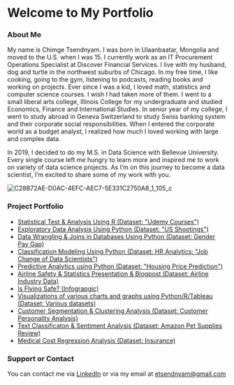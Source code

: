 # **Welcome to My Portfolio**




### **About Me**

My name is Chimge Tsendnyam. I was born in Ulaanbaatar, Mongolia and moved to the U.S. when I was 15. I currently work as an IT Procurement Operations Specialist at Discover Financial Services. I live with my husband, dog and turtle in the northwest suburbs of Chicago. In my free time, I like cooking, going to the gym, listening to podcasts, reading books and working on projects. 
Ever since I was a kid, I loved math, statistics and computer science courses. I wish I had taken more of them. I went to a small liberal arts college, Illinois College for my undergraduate and studied Economics, Finance and International Studies. In senior year of my college, I went to study abroad in Geneva Switzerland to study Swiss banking system and their corporate social responsibilities. When I entered the corporate world as a budget analyst, I realized how much I loved working with large and complex data. 

In 2019, I decided to do my M.S. in Data Science with Bellevue University. Every single course left me hungry to learn more and inspired me to work on variety of data science projects. As I’m on this journey to become a data scientist, I’m excited to share some of my work with you. 

![C28B72AE-D0AC-4EFC-AEC7-5E331C2750A8_1_105_c](https://user-images.githubusercontent.com/58236015/153732061-3c6b640f-e921-49c9-ac93-3531909c4dbd.jpeg)

### **Project Portfolio**

- [Statistical Test & Analysis Using R (Dataset: "Udemy Courses")](https://github.com/chimge0513/Statistical_Tests_Using_R)
- [Exploratory Data Analysis Using Python (Dataset: "US Shootings")](https://github.com/chimge0513/Exploratory_Data_Analysis_Using_Python)
- [Data Wrangling & Joins in Databases Using Python (Dataset: Gender Pay Gap)](https://github.com/chimge0513/Data_Preparation_Using_Python-)
- [Classification Modeling Using Python (Dataset: HR Analytics: "Job Change of Data Scientists")](https://github.com/chimge0513/Classification_Modeling_Using_Python)
- [Predictive Analytics using Python (Dataset: "Housing Price Prediction")](https://github.com/chimge0513/Predictive_Analytics_Using_Python)
- [Airline Safety & Statistics Presentation & Blogpost (Dataset: Airline Industry Data)](https://github.com/chimge0513/Airline_Safety_And_Statistics_Presentation-Blogpost)
- [Is Flying Safe? (Infograpgic)](https://github.com/chimge0513/Flying_Is_Safe_Infographic)
- [Visualizations of various charts and graphs using Python/R/Tableau (Dataset: Various datasets)](https://github.com/chimge0513/Various_graphs_and_charts_using_Python-R-Tableau)
- [Customer Segmentation & Clustering Analysis (Dataset: Customer Personality Analysis)](https://github.com/chimge0513/Customer_Segmentation_Analysis_Using_Python)
- [Text Classificaton & Sentiment Analysis (Dataset: Amazon Pet Supplies Review)](https://github.com/chimge0513/Text_Classification_And_Sentiment_Analysis_Using_Python)
- [Medical Cost Regression Analysis (Dataset: Insurance)](https://github.com/chimge0513/Medical_Cost_Regression_Analysis)


### **Support or Contact**

You can contact me via [LinkedIn](https://www.linkedin.com/in/chimge0513) or via my email at etsendnyam@gmail.com






